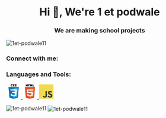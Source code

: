 <h1 align="center">Hi 👋, We're 1 et podwale</h1>
<h3 align="center">We are making school projects</h3>

<p align="left"> <img src="https://komarev.com/ghpvc/?username=1et-podwale11&label=Profile%20views&color=0e75b6&style=flat" alt="1et-podwale11" /> </p>

<h3 align="left">Connect with me:</h3>
<p align="left">
</p>

<h3 align="left">Languages and Tools:</h3>
<p align="left"> <a href="https://www.w3schools.com/css/" target="_blank" rel="noreferrer"> <img src="https://raw.githubusercontent.com/devicons/devicon/master/icons/css3/css3-original-wordmark.svg" alt="css3" width="40" height="40"/> </a> <a href="https://www.w3.org/html/" target="_blank" rel="noreferrer"> <img src="https://raw.githubusercontent.com/devicons/devicon/master/icons/html5/html5-original-wordmark.svg" alt="html5" width="40" height="40"/> </a> <a href="https://developer.mozilla.org/en-US/docs/Web/JavaScript" target="_blank" rel="noreferrer"> <img src="https://raw.githubusercontent.com/devicons/devicon/master/icons/javascript/javascript-original.svg" alt="javascript" width="40" height="40"/> </a> </p>

<p><img align="left" src="https://github-readme-stats.vercel.app/api/top-langs?username=1et-podwale11&show_icons=true&locale=en&layout=compact" alt="1et-podwale11" /></p>

<p>&nbsp;<img align="center" src="https://github-readme-stats.vercel.app/api?username=1et-podwale11&show_icons=true&locale=en" alt="1et-podwale11" /></p>

